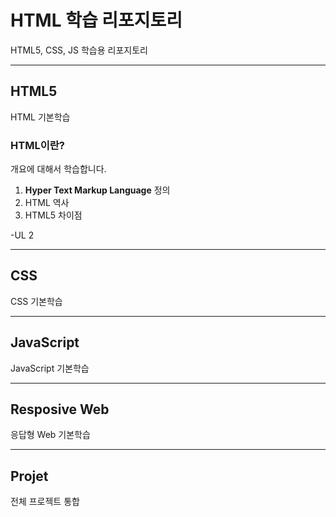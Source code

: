 # HTML 학습 리포지토리
HTML5, CSS, JS 학습용 리포지토리

-------------------------------------

## HTML5
HTML 기본학습

### HTML이란?
개요에 대해서 학습합니다.

1. **Hyper Text Markup Language** 정의
2. HTML 역사
3. HTML5 차이점

  -UL 2

-------------------------------------------

## CSS
CSS 기본학습

-------------------------------------------

## JavaScript
JavaScript 기본학습

-------------------------------------------

## Resposive Web
응답형 Web 기본학습

-------------------------------------------

## Projet
전체 프로젝트 통합
